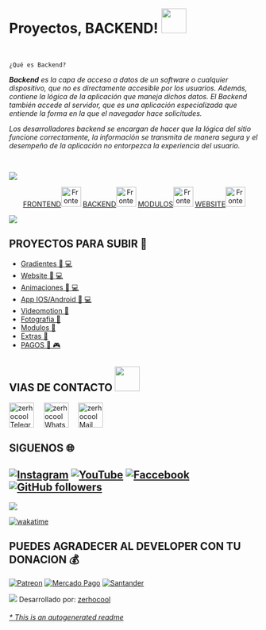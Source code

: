 # Proyectos, BACKEND! <img src="https://raw.githubusercontent.com/nixin72/nixin72/master/wave.gif" width="50px"></img>

<br>

`¿Qué es Backend?`

<em>**Backend** es la capa de acceso a datos de un software o cualquier dispositivo, que no es directamente accesible por los usuarios. Además, contiene la lógica de la aplicación que maneja dichos datos. El Backend también accede al servidor, que es una aplicación especializada que entiende la forma en la que el navegador hace solicitudes.

Los desarrolladores backend se encargan de hacer que la lógica del sitio funcione correctamente, la información se transmita de manera segura y el desempeño de la aplicación no entorpezca la experiencia del usuario.</em>


<br>

<img src="https://user-images.githubusercontent.com/73097560/115834477-dbab4500-a447-11eb-908a-139a6edaec5c.gif"></a>
<p align="center">
<a href="https://github.com/zerhocool/fronted.md">FRONTEND</a><img src="https://www.vectorlogo.zone/logos/devto/devto-icon.svg" alt="Frontend" width="40" height="40"/>
<a href="https://github.com/zerhocool/backend.md">BACKEND</a><img src="https://www.vectorlogo.zone/logos/apache/apache-icon.svg" alt="Frontend" width="40" height="40"/>
<a href="https://github.com/zerhocool">MODULOS</a><img src="https://www.vectorlogo.zone/logos/dartlang/dartlang-icon.svg" alt="Frontend" width="40" height="40"/>
<a href="https://github.com/zerhocool">WEBSITE</a><img src="https://www.vectorlogo.zone/logos/segment/segment-icon.svg" alt="Frontend" width="40" height="40"/>
</p>
<img src="https://user-images.githubusercontent.com/73097560/115834477-dbab4500-a447-11eb-908a-139a6edaec5c.gif"></a>

<br>
</p>
</p>


## PROYECTOS PARA SUBIR :link:
- [Gradientes  🤖 💻](https://github.com/zerhocool/zerhocool) 
- [Website  🤖 💻](https://github.com/zerhocool/zerhocool) 
- [Animaciones  🤖 💻](https://github.com/zerhocool/zerhocool) 
- [App IOS/Android  🤖 💻](https://github.com/zerhocool/zerhocool) 
- [Videomotion  🤖](https://github.com/zerhocool/zerhocool) 
- [Fotografia 🤖](https://github.com/zerhocool/zerhocool) 
- [Modulos 🤖](https://github.com/zerhocool/zerhocool) 
- [Extras 🤖](https://github.com/zerhocool/zerhocool) 
- [PAGOS 🤖 🎮](https://github.com/zerhocool/zerhocool) 



## VIAS DE CONTACTO <img src="https://raw.githubusercontent.com/nixin72/nixin72/master/wave.gif" width="50px"></img>
<a href="https://t.me/zerhocool" target="blank">
<img align="center" width="50px" alt="zerhocool Telegram" src="https://www.vectorlogo.zone/logos/telegram/telegram-icon.svg"/></a> &nbsp; &nbsp;
<a href="https://api.whatsapp.com/send?phone=5491132578591&text=Hola,%20en%20qu%C3%A9%20podemos%20ayudarte?" target="blank">
<img align="center" width="50px" alt="zerhocool Whatsaap" src="https://www.vectorlogo.zone/logos/whatsapp/whatsapp-icon.svg"/></a> &nbsp; &nbsp;
<a href="info@zerhocool.com" target="blank">
<img align="center" width="50px" alt="zerhocool Mail" src="https://www.vectorlogo.zone/logos/mailgun/mailgun-icon.svg"/></a> &nbsp; &nbsp;



## SIGUENOS 🌐
[![Instagram](https://img.shields.io/badge/Instagram-%23E4405F.svg?logo=Instagram&logoColor=white)](https://instagram.com/zerhocool) [![YouTube](https://img.shields.io/badge/YouTube-%23FF0000.svg?logo=YouTube&logoColor=white)](https:///www.youtube.com/channel/UCF7OXKafrsxrS1PFAdYRFTw) [![Faccebook](https://img.shields.io/badge/Facebook-%23E4405F.svg?logo=Facebook&logoColor=white)](https://faceboock.com/zerhocool) [![GitHub followers](https://img.shields.io/github/followers/zerhocool.svg?style=social&label=Followers)](https://github.com/zerhocool?tab=followers)
---
[![](https://visitcount.itsvg.in/api?id=zerhocool&icon=8&color=0)](https://visitcount.itsvg.in)

[![wakatime](https://wakatime.com/badge/user/2cd63de2-230b-4e9f-88d4-54d9ea9b43a5.svg)](https://wakatime.com/@2cd63de2-230b-4e9f-88d4-54d9ea9b43a5)


## PUEDES AGRADECER AL DEVELOPER CON TU DONACION 💰
[![Patreon](https://img.shields.io/badge/Patreon-F96854?style=for-the-badge&logo=patreon&logoColor=white)](https://patreon.com/zerhocool) 
[![Mercado Pago](https://img.shields.io/badge/zerhocool.mp%20-ffdd00?style=for-the-badge&logo=ko-fi&fee&logoColor=black)](https://mercadopago.com.ar) [![Santander](https://img.shields.io/badge/Santander-F16061?style=for-the-badge&logo=ko-fi&logoColor=white)](https://santander.com.ar) 
  
   
<img src="https://user-images.githubusercontent.com/73097560/115834477-dbab4500-a447-11eb-908a-139a6edaec5c.gif"></a>
Desarrollado por: [zerhocool](https://github.com/zerhocool)  


###### [* This is an autogenerated readme](https://github.com/zerhocool/zerhoocol/tree/master/ReadmeGenerator)
